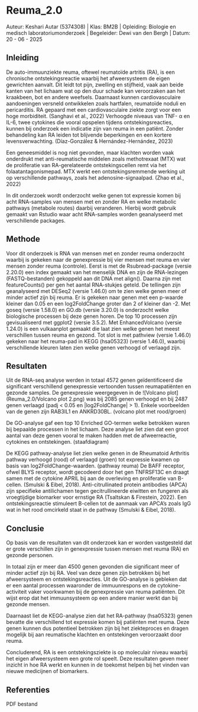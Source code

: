 # Reuma_2.0
Auteur: Keshari Autar (5374308)
  |  Klas: BM2B
  |  Opleiding: Biologie en medisch laboratoriumonderzoek
  |  Begeleider: Dewi van den Bergh
  |  Datum: 20 - 06 - 2025

## Inleiding
De auto-immuunziekte reuma, oftewel reumatoïde artritis (RA), is een chronische ontstekingsreactie waarbij het afweersysteem de eigen gewrichten aanvalt. Dit leidt tot pijn, zwelling en stijfheid, vaak aan beide kanten van het lichaam wat op den duur schade kan veroorzaken aan het kraakbeen, bot en andere weefsels. Daarnaast kunnen cardiovasculaire aandoeningen versneld ontwikkelen zoals hartfalen, reumatoïde noduli en pericarditis. RA gepaard met een cardiovasculaire ziekte zorgt voor een hoge morbiditeit. (Sanghavi et al., 2022)
Verhoogde niveaus van TNF- α en IL-6, twee cytokines die vooral opspelen tijdens ontstekingsreacties, kunnen bij onderzoek een indicatie zijn van reuma in een patiënt. Zonder behandeling kan RA leiden tot blijvende beperkingen en een kortere levensverwachting. (Díaz-González & Hernández-Hernández, 2023)

Een geneesmiddel is nog niet gevonden, maar klachten worden vaak onderdrukt met anti-reumatische middelen zoals methotrexaat (MTX) wat de proliferatie van RA-gerelateerde ontstekingscellen remt via het folaatantagonismepad. MTX werkt een ontstekingsremmende werking uit op verschillende pathways, zoals het adenosine-signaalpad. (Zhao et al., 2022) 

In dit onderzoek wordt onderzocht welke genen tot expressie komen bij acht RNA-samples van mensen met en zonder RA en welke metabolic pathways (metabole routes) daarbij veranderen. Hierbij wordt gebruik gemaakt van Rstudio waar acht RNA-samples worden geanalyseerd met verschillende packages.

## Methode
Voor dit onderzoek is RNA van mensen met en zonder reuma onderzocht waarbij is gekeken naar de genexpressie bij vier mensen met reuma en vier mensen zonder reuma (controle). 
Eerst is met de Rsubread-package (versie 2.20.0) een index gemaakt van het menselijk DNA en zijn de RNA-lezingen (FASTQ-bestanden) gekoppeld aan dit DNA met align(). Daarna zijn met featureCounts() per gen het aantal RNA-stukjes geteld. De tellingen zijn geanalyseerd met DESeq2 (versie 1.46.0) om te zien welke genen meer of minder actief zijn bij reuma. Er is gekeken naar genen met een p-waarde kleiner dan 0.05 en een log2FoldChange groter dan 2 of kleiner dan -2. Met goseq (versie 1.58.0) en GO.db (versie 3.20.0) is onderzocht welke biologische processen bij deze genen horen. De top 10 processen zijn gevisualiseerd met ggplot2 (versie 3.5.2). Met EnhancedVolcano (versie 1.24.0) is een vulkaanplot gemaakt die laat zien welke genen het meest verschillen tussen reuma en gezond. Tot slot is met pathview (versie 1.46.0) gekeken naar het reuma-pad in KEGG (hsa05323) (versie 1.46.0), waarbij verschillende kleuren laten zien welke genen verhoogd of verlaagd zijn.

## Resultaten
Uit de RNA-seq analyse werden in totaal 4572 genen geïdentificeerd die significant verschillend genexpressie vertoonden tussen reumapatiënten en gezonde samples. De genexpressie weergegeven in de ![Volcano plot](Reuma_2.0/Volcano plot 2.png) was bij 2085 genen verhoogd en bij 2487 genen verlaagd (padj < 0.05 en |log2FoldChange| > 1). Enkele voorbeelden van de genen zijn RAB3IL1 en ANKRD30BL. 
(volcano plot met rood/groen)

De GO-analyse gaf een top 10 Enriched GO-termen welke betrokken waren bij bepaalde processen in het lichaam. Deze analyse liet zien dat een groot aantal van deze genen vooral te maken hadden met de afweerreactie, cytokines en ontstekingen. (staafdiagram)

De KEGG pathway-analyse liet zien welke genen in de Rheumatoid Arthritis pathway verhoogd (rood) of verlaagd (groen) tot expressie kwamen op basis van log2FoldChange-waarden. (pathway reuma) 
De BAFF receptor, ofwel BLYS receptor, wordt gecodeerd door het gen TNFRSF13C en draagt samen met de cytokine APRIL bij aan de overleving en proliferatie van B-cellen. (Smulski & Eibel, 2018). Anti-citrullinated protein antibodies (APCA) zijn specifieke antilichamen tegen gecitrullineerde eiwitten en fungeren als vroegtijdige biomarker voor ernstige RA (Tsaltskan & Firestein, 2022). Een ontstekingsreactie stimuleert B-cellen tot de aanmaak van APCA’s zoals IgG wat in het rood omcirkeld staat in de pathway (Smulski & Eibel, 2018).

## Conclusie
Op basis van de resultaten van dit onderzoek kan er worden vastgesteld dat er grote verschillen zijn in genexpressie tussen mensen met reuma (RA) en gezonde personen. 

In totaal zijn er meer dan 4500 genen gevonden die significant meer of minder actief zijn bij RA. Veel van deze genen zijn betrokken bij het afweersysteem en ontstekingsreacties. Uit de GO-analyse is gebleken dat er een aantal processen waaronder de immuunrespons en de cytokine-activiteit vaker voorkwamen bij de genexpressie van reuma patiënten. Dit wijst erop dat het immuunsysteem op een andere manier werkt dan bij gezonde mensen. 

Daarnaast liet de KEGG-analyse zien dat het RA-pathway (hsa05323) genen bevatte die verschillend tot expressie komen bij patiënten met reuma. Deze genen kunnen dus potentieel betrokken zijn bij het ziekteproces en dragen mogelijk bij aan reumatische klachten en ontstekingen veroorzaakt door reuma. 

Concluderend, RA is een ontstekingsziekte is op moleculair niveau waarbij het eigen afweersysteem een grote rol speelt. Deze resultaten geven meer inzicht in hoe RA werkt en kunnen in de toekomst helpen bij het vinden van nieuwe medicijnen of biomarkers.

## Referenties
PDF bestand
